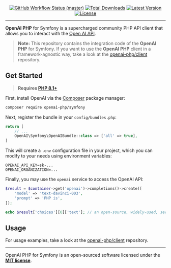 <p align="center">
    <p align="center">
        <a href="https://github.com/openai-php/symfony/actions"><img alt="GitHub Workflow Status (master)" src="https://img.shields.io/github/actions/workflow/status/openai-php/symfony/tests.yml?branch=main&label=tests&style=round-square"></a>
        <a href="https://packagist.org/packages/openai-php/symfony"><img alt="Total Downloads" src="https://img.shields.io/packagist/dt/openai-php/symfony"></a>
        <a href="https://packagist.org/packages/openai-php/symfony"><img alt="Latest Version" src="https://img.shields.io/packagist/v/openai-php/symfony"></a>
        <a href="https://packagist.org/packages/openai-php/symfony"><img alt="License" src="https://img.shields.io/github/license/openai-php/symfony"></a>
    </p>
</p>

------
**OpenAI PHP** for Symfony is a supercharged community PHP API client that allows you to interact with the [Open AI API](https://beta.openai.com/docs/api-reference/introduction).

> **Note:** This repository contains the integration code of the **OpenAI PHP** for Symfony. If you want to use the **OpenAI PHP** client in a framework-agnostic way, take a look at the [openai-php/client](https://github.com/openai-php/client) repository.

## Get Started

> **Requires [PHP 8.1+](https://php.net/releases/)**

First, install OpenAI via the [Composer](https://getcomposer.org/) package manager:

```bash
composer require openai-php/symfony
```

Next, register the bundle in your `config/bundles.php`:

```php
return [
    // ...
    OpenAI\Symfony\OpenAIBundle::class => ['all' => true],
]
```

This will create a `.env` configuration file in your project, which you can modify to your needs
using environment variables:

```env
OPENAI_API_KEY=sk-...
OPENAI_ORGANIZATION=...
```

Finally, you may use the `openai` service to access the OpenAI API:

```php
$result = $container->get('openai')->completions()->create([
    'model' => 'text-davinci-003',
    'prompt' => 'PHP is',
]);

echo $result['choices'][0]['text']; // an open-source, widely-used, server-side scripting language.
```

## Usage

For usage examples, take a look at the [openai-php/client](https://github.com/openai-php/client) repository.

---

OpenAI PHP for Symfony is an open-sourced software licensed under the **[MIT license](https://opensource.org/licenses/MIT)**.
